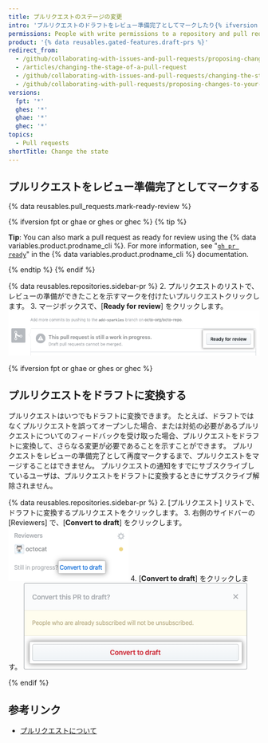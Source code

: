 ```yaml
---
title: プルリクエストのステージの変更
intro: 'プルリクエストのドラフトをレビュー準備完了としてマークしたり{% ifversion fpt or ghae or ghes or ghec %}、プルリクエストをドラフトに変換したりすることができます{% endif %}。'
permissions: People with write permissions to a repository and pull request authors can change the stage of a pull request.
product: '{% data reusables.gated-features.draft-prs %}'
redirect_from:
  - /github/collaborating-with-issues-and-pull-requests/proposing-changes-to-your-work-with-pull-requests/changing-the-stage-of-a-pull-request
  - /articles/changing-the-stage-of-a-pull-request
  - /github/collaborating-with-issues-and-pull-requests/changing-the-stage-of-a-pull-request
  - /github/collaborating-with-pull-requests/proposing-changes-to-your-work-with-pull-requests/changing-the-stage-of-a-pull-request
versions:
  fpt: '*'
  ghes: '*'
  ghae: '*'
  ghec: '*'
topics:
  - Pull requests
shortTitle: Change the state
---
```


## プルリクエストをレビュー準備完了としてマークする

{% data reusables.pull_requests.mark-ready-review %}

{% ifversion fpt or ghae or ghes or ghec %}
{% tip %}

**Tip**: You can also mark a pull request as ready for review using the {% data variables.product.prodname_cli %}. For more information, see "[`gh pr ready`](https://cli.github.com/manual/gh_pr_ready)" in the {% data variables.product.prodname_cli %} documentation.

{% endtip %}
{% endif %}

{% data reusables.repositories.sidebar-pr %}
2. プルリクエストのリストで、レビューの準備ができたことを示すマークを付けたいプルリクエストクリックします。
3. マージボックスで、[**Ready for review**] をクリックします。 ![[Ready for review] ボタン](/assets/images/help/pull_requests/ready-for-review-button.png)

{% ifversion fpt or ghae or ghes or ghec %}

## プルリクエストをドラフトに変換する

プルリクエストはいつでもドラフトに変換できます。 たとえば、ドラフトではなくプルリクエストを誤ってオープンした場合、または対処の必要があるプルリクエストについてのフィードバックを受け取った場合、プルリクエストをドラフトに変換して、さらなる変更が必要であることを示すことができます。 プルリクエストをレビューの準備完了として再度マークするまで、プルリクエストをマージすることはできません。 プルリクエストの通知をすでにサブスクライブしているユーザは、プルリクエストをドラフトに変換するときにサブスクライブ解除されません。

{% data reusables.repositories.sidebar-pr %}
2. [プルリクエスト] リストで、ドラフトに変換するプルリクエストをクリックします。
3. 右側のサイドバーの [Reviewers] で、[**Convert to draft**] をクリックします。 ![[ドラフトに変換] リンク](/assets/images/help/pull_requests/convert-to-draft-link.png)
4. [**Convert to draft**] をクリックします。 ![ドラフト確認に変換](/assets/images/help/pull_requests/convert-to-draft-dialog.png)

{% endif %}

## 参考リンク

- [プルリクエストについて](/github/collaborating-with-issues-and-pull-requests/about-pull-requests)
